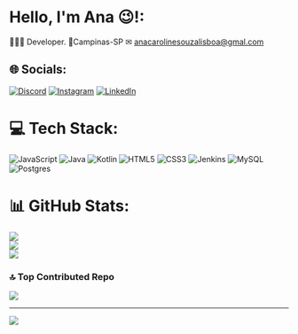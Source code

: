 # Hello, I'm Ana 😉!:
👩🏽‍💻 Developer.
📍Campinas-SP
✉ anacarolinesouzalisboa@gmal.com


## 🌐 Socials:
[![Discord](https://img.shields.io/badge/Discord-%237289DA.svg?logo=discord&logoColor=white)](https://discord.gg/https://discord.com/channels/@me/1200551338099081356) [![Instagram](https://img.shields.io/badge/Instagram-%23E4405F.svg?logo=Instagram&logoColor=white)](https://instagram.com/analissboaa) [![LinkedIn](https://img.shields.io/badge/LinkedIn-%230077B5.svg?logo=linkedin&logoColor=white)](https://linkedin.com/in/https://www.linkedin.com/in/ana-lisboa-583503217/) 

# 💻 Tech Stack:
![JavaScript](https://img.shields.io/badge/javascript-%23323330.svg?style=flat-square&logo=javascript&logoColor=%23F7DF1E) ![Java](https://img.shields.io/badge/java-%23ED8B00.svg?style=flat-square&logo=openjdk&logoColor=white) ![Kotlin](https://img.shields.io/badge/kotlin-%237F52FF.svg?style=flat-square&logo=kotlin&logoColor=white) ![HTML5](https://img.shields.io/badge/html5-%23E34F26.svg?style=flat-square&logo=html5&logoColor=white) ![CSS3](https://img.shields.io/badge/css3-%231572B6.svg?style=flat-square&logo=css3&logoColor=white) ![Jenkins](https://img.shields.io/badge/jenkins-%232C5263.svg?style=flat-square&logo=jenkins&logoColor=white) ![MySQL](https://img.shields.io/badge/mysql-%2300000f.svg?style=flat-square&logo=mysql&logoColor=white) ![Postgres](https://img.shields.io/badge/postgres-%23316192.svg?style=flat-square&logo=postgresql&logoColor=white)
# 📊 GitHub Stats:
![](https://github-readme-stats.vercel.app/api?username=Anacarolinelis&theme=monokai&hide_border=false&include_all_commits=false&count_private=true)<br/>
![](https://github-readme-streak-stats.herokuapp.com/?user=Anacarolinelis&theme=monokai&hide_border=false)<br/>
![](https://github-readme-stats.vercel.app/api/top-langs/?username=Anacarolinelis&theme=monokai&hide_border=false&include_all_commits=false&count_private=true&layout=compact)

### 🔝 Top Contributed Repo
![](https://github-contributor-stats.vercel.app/api?username=Anacarolinelis&limit=5&theme=monokai&combine_all_yearly_contributions=true)

---
[![](https://visitcount.itsvg.in/api?id=Anacarolinelis&icon=3&color=6)](https://visitcount.itsvg.in)

<!-- Proudly created with GPRM ( https://gprm.itsvg.in ) -->
